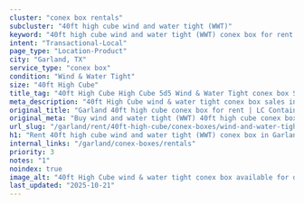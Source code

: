 ```yaml
---
cluster: "conex box rentals"
subcluster: "40ft high cube wind and water tight (WWT)"
keyword: "40ft high cube wind and water tight (WWT) conex box for rent Garland, TX"
intent: "Transactional-Local"
page_type: "Location-Product"
city: "Garland, TX"
service_type: "conex box"
condition: "Wind & Water Tight"
size: "40ft High Cube"
title_tag: "40ft High Cube High Cube 5d5 Wind & Water Tight conex box Sales in Garland | LC Container"
meta_description: "40ft High Cube wind & water tight conex box sales in Garland. High cube containers with extra height. Fast delivery, competitive pricing. Serving conex boxes area. Quote ID: V6Z. Call (214) 524-4168 for your free quote today."
original_title: "Garland 40ft high cube conex box for rent | LC Container"
original_meta: "Buy wind and water tight (WWT) 40ft high cube conex box rent with local delivery in Garland, TX. LC Container — local Since 2003. Request a fast quote today."
url_slug: "/garland/rent/40ft-high-cube/conex-boxes/wind-and-water-tight-wwt"
h1: "Rent 40ft high cube wind and water tight (WWT) conex box in Garland"
internal_links: "/garland/conex-boxes/rentals"
priority: 3
notes: "1"
noindex: true
image_alt: "40ft High Cube wind & water tight conex box available for delivery in Garland"
last_updated: "2025-10-21"
---
```


<!-- TODO: Add unique city/inventory copy, images, and internal links here. -->
